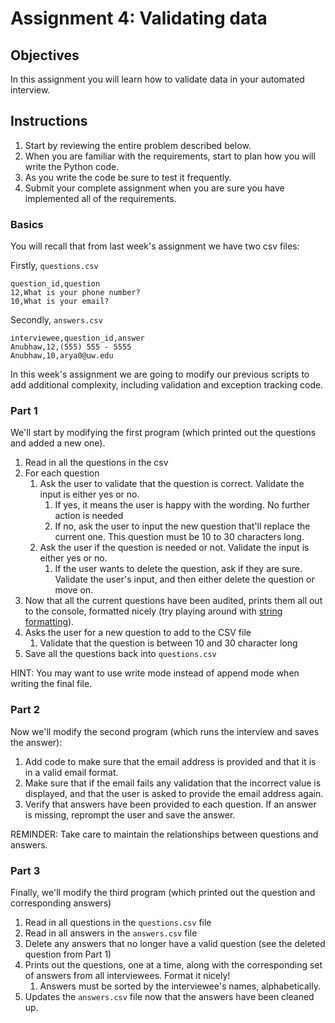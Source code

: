 # Assignment 4: Validating data

## Objectives
In this assignment you will learn how to validate data in your
automated interview.

## Instructions
1. Start by reviewing the entire problem described below.
1. When you are familiar with the requirements, start to plan how you will write the Python code.
1. As you write the code be sure to test it frequently.
1. Submit your complete assignment when you are sure you have implemented all of the requirements.

### Basics
You will recall that from last week's assignment we have two csv files:

Firstly, `questions.csv`
```csv
question_id,question
12,What is your phone number?
10,What is your email?
```
Secondly, `answers.csv`
```csv
interviewee,question_id,answer
Anubhaw,12,(555) 555 - 5555
Anubhaw,10,arya0@uw.edu
```

In this week's assignment we are going to modify our previous scripts to add additional complexity, including validation and exception tracking code.

### Part 1
We'll start by modifying the first program (which printed out the questions and added a new one).
1. Read in all the questions in the csv
1. For each question
    1. Ask the user to validate that the question is correct. Validate the input is either yes or no.
        1. If yes, it means the user is happy with the wording. No further action is needed
        1. If no, ask the user to input the new question that'll replace the current one. This question must be 10 to 30 characters long.
    2. Ask the user if the question is needed or not. Validate the input is either yes or no.
        1. If the user wants to delete the question, ask if they are sure. Validate the user's input, and then either delete the question or move on.
1. Now that all the current questions have been audited, prints them all out to the console, formatted nicely (try playing around with [string formatting](https://stackabuse.com/padding-strings-in-python/#format)).
1. Asks the user for a new question to add to the CSV file
    1. Validate that the question is between 10 and 30 character long
1. Save all the questions back into `questions.csv` 

HINT: You may want to use write mode instead of append mode when writing the final file.


### Part 2
Now we'll modify the second program (which runs the interview and saves the answer):
1. Add code to make sure that the email address is provided and that it is in a valid
email format. 
1. Make sure that if the email fails any validation that the incorrect value is displayed, and
that the user is asked to provide the email address again.
1. Verify that answers have been provided to each question. If an answer is missing, reprompt
the user and save the answer.

REMINDER: Take care to maintain the relationships between questions and answers.


### Part 3
Finally, we'll modify the third program (which printed out the question and corresponding answers)
1. Read in all questions in the `questions.csv` file
1. Read in all answers in the `answers.csv` file
1. Delete any answers that no longer have a valid question (see the deleted question from Part 1) 
1. Prints out the questions, one at a time, along with the corresponding set of answers from all interviewees. Format it nicely!
    1. Answers must be sorted by the interviewee's names, alphabetically.
3. Updates the `answers.csv` file now that the answers have been cleaned up.
